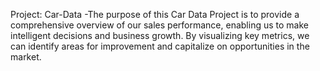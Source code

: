 Project: Car-Data 
-The purpose of this Car Data Project is to provide a comprehensive overview of our sales performance, enabling us to make intelligent decisions and business growth.
By visualizing key metrics, we can identify areas for improvement and capitalize on opportunities in the market.
